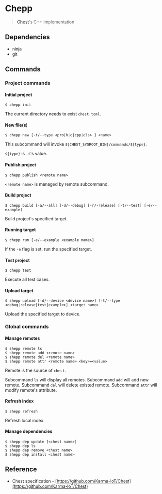 # Chepp
> [Chest](https://github.com/Karma-IoT/Chest)'s C++ implementation

## Dependencies

- ninja
- git

## Commands

### Project commands

#### Initial project

``` shell
$ chepp init
```

The current directory needs to exist `chest.toml`.

#### New file(s)

``` shell
$ chepp new [-t/--type <pro|h|c|cpp|cls> ] <name>
```

This subcommand will invoke `${CHEST_SYSROOT_BIN}/commands/${type}`. 

`${type}` is `-t`'s value.

#### Publish project

``` shell
$ chepp publish <remote name>
```

`<remote name>` is managed by remote subcommand.

#### Build project

``` shell
$ chepp build [-a/--all] [-d/--debug] [-r/-release] [-t/--test] [-e/--example]
```

Build project's specified target

#### Running target

``` shell
$ chepp run [-e/--example <example name>]
```

If the `-e` flag is set, run the specified target.

#### Test project

``` shell
$ chepp test
```

Execute all test cases.

#### Upload target

``` shell
$ shepp upload [-d/--device <device name>] [-t/--type <debug|release|test|example>] <target name>
```

Upload the specified target to device.

### Global commands

#### Manage remotes

``` shell
$ shepp remote ls
$ shepp remote add <remote name>
$ shepp remote del <remote name>
$ shepp remote attr <remote name> <key>=<value>
```

Remote is the source of `chest`.

Subcommand `ls` will display all remotes.
Subcommand `add` will add new remote.
Subcommand `del` will delete existed remote.
Subcommand `attr` will modify remote's attribute.

#### Refresh index

``` shell
$ shepp refresh
```

Refresh local index.

#### Manage dependencies

``` shell
$ shepp dep update [<chest name>]
$ shepp dep ls
$ shepp dep remove <chest name>
$ shepp dep install <chest name>
```


## Reference

- Chest specification - [https://github.com/Karma-IoT/Chest](https://github.com/Karma-IoT/Chest)

